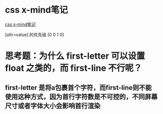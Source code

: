 # css x-mind笔记
[css x-mind笔记]('./CSS.xmind')

[attr=value] 的优先级 [0 0 1 0]

# 思考题：为什么 first-letter 可以设置 float 之类的，而 first-line 不行呢？
## first-letter 是将<first-letter>a</first-letter>包裹首个字符，而first-line则不能使用这种方式，因为首行字符数是不可控的，不同屏幕尺寸或者字体大小会影响首行渲染